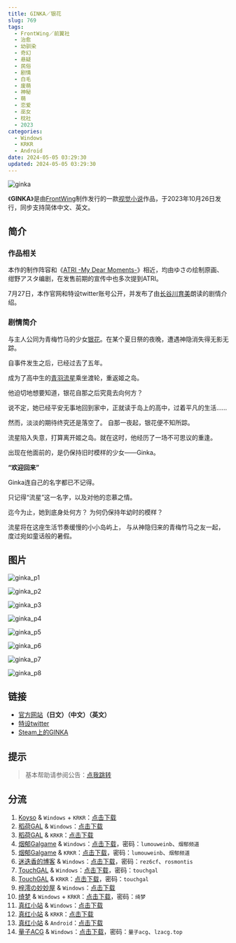```yaml
---
title: GINKA／银花
slug: 769
tags:
  - FrontWing／前翼社
  - 治愈
  - 幼驯染
  - 奇幻
  - 悬疑
  - 民俗
  - 剧情
  - 白毛
  - 废萌
  - 神秘
  - 萌
  - 恋爱
  - 巫女
  - 枕社
  - 2023
categories:
  - Windows
  - KRKR
  - Android
date: 2024-05-05 03:29:30
updated: 2024-05-05 03:29:30
---
```


![ginka](https://static.saop.cc/vns/img/ginka.webp)

《**GINKA**》是由[FrontWing](https://zh.moegirl.org.cn/FrontWing)制作发行的一款[视觉小说](https://zh.moegirl.org.cn/视觉小说)作品，于2023年10月26日发行，同步支持简体中文、英文。

<!--more-->

## 简介

### 作品相关

本作的制作阵容和《[ATRI -My Dear Moments-](https://zh.moegirl.org.cn/ATRI_-My_Dear_Moments-)》相近，均由ゆさの绘制原画、绀野アスタ编剧，在发售前期的宣传中也多次提到ATRI。

7月27日，本作官网和特设twitter账号公开，并发布了由[长谷川育美](https://zh.moegirl.org.cn/长谷川育美)朗读的剧情介绍。

### 剧情简介

与主人公同为青梅竹马的少女[银花](https://zh.moegirl.org.cn/四之宫银花)。在某个夏日祭的夜晚，遭遇神隐消失得无影无踪。

自事件发生之后，已经过去了五年。

成为了高中生的[青羽流星](https://zh.moegirl.org.cn/index.php?title=青羽流星&action=edit&redlink=1)乘坐渡轮，重返姬之岛。

他迫切地想要知道，银花自那之后究竟去向何方？

说不定，她已经平安无事地回到家中，正就读于岛上的高中，过着平凡的生活……

然而，淡淡的期待终究还是落空了。
自那一夜起，银花便不知所踪。

流星陷入失意，打算离开姬之岛。就在这时，他经历了一场不可思议的重逢。

出现在他面前的，是仍保持旧时模样的少女——Ginka。

**“欢迎回来”**

Ginka连自己的名字都已不记得。

只记得“流星”这一名字，以及对他的恋慕之情。

迄今为止，她到底身处何方？
为何仍保持年幼时的模样？

流星将在这座生活节奏缓慢的小小岛屿上，
与从神隐归来的青梅竹马之友一起，
度过宛如童话般的暑假。

## 图片

![ginka_p1](https://static.saop.cc/vns/img/ginka_p1.webp)

![ginka_p2](https://static.saop.cc/vns/img/ginka_p2.webp)

![ginka_p3](https://static.saop.cc/vns/img/ginka_p3.webp)

![ginka_p4](https://static.saop.cc/vns/img/ginka_p4.webp)

![ginka_p5](https://static.saop.cc/vns/img/ginka_p5.webp)

![ginka_p6](https://static.saop.cc/vns/img/ginka_p6.webp)

![ginka_p7](https://static.saop.cc/vns/img/ginka_p7.webp)

![ginka_p8](https://static.saop.cc/vns/img/ginka_p8.webp)

## 链接

- [官方网站](http://ginka.frontwing.jp/)**（日文）（中文）（英文）**
- [特设twitter](https://twitter.com/ginka_fw)
- [Steam上的GINKA](https://store.steampowered.com/app/2536840/GINKA/)

## 提示

> 基本帮助请参阅公告：[点我跳转](/)

## 分流

1. [Koyso](https://koyso.com/) & `Windows` + `KRKR`：[点击下载](https://koyso.com/game/608)
2. [稻荷GAL](https://inarigal.com/) & `Windows`：[点击下载](https://inarigal.com/detail/10832)
3. [稻荷GAL](https://inarigal.com/) & `KRKR`：[点击下载](https://inarigal.com/detail/10845)
4. [烟郁Galgame](https://yanyugal.top/) & `Windows`：[点击下载](https://yanyugal.top/disk1/%E5%B0%8F%E5%B0%8F%E7%9A%84%E5%88%86%E4%BA%AB%EF%BC%88PC%EF%BC%86%E5%AE%89%E5%8D%93%EF%BC%89/PC/galgame/GINKA)，密码：`lumouweinb`、`烟郁频道`
5. [烟郁Galgame](https://yanyugal.top/) & `KRKR`：[点击下载](https://yanyugal.top/d/disk1/%E5%B0%8F%E5%B0%8F%E7%9A%84%E5%88%86%E4%BA%AB%EF%BC%88PC%EF%BC%86%E5%AE%89%E5%8D%93%EF%BC%89/%E5%AE%89%E5%8D%93/krkr/%5B%E6%B1%89%E5%8C%96%5DGINKA.7z)，密码：`lumouweinb`、`烟郁频道`
6. [迷迭香的博客](https://rosmontis.com/) & `Windows`：[点击下载](https://skadi-d.rosmontis.com/s/gyTo)，密码：`rez6cf`、`rosmontis`
7. [TouchGAL](https://www.touchgal.us/) & `Windows`：[点击下载](https://pan.touchgal.net/s/PyX2UR)，密码：`touchgal`
8. [TouchGAL](https://www.touchgal.us/) & `KRKR`：[点击下载](https://pan.touchgal.net/s/dyePTb)，密码：`touchgal`
9. [梓澪の妙妙屋](https://zi0.cc/) & `Windows`：[点击下载](https://zi0.cc/,%E3%80%90ADV-%E5%86%92%E9%99%A9%E6%B8%B8%E6%88%8F%E3%80%91/%E3%80%90PC%E3%80%91[ADV]GINKA)
10. [绮梦](https://acgs.one/) & `Windows` + `KRKR`：[点击下载](https://acgs.one/down_html/?url=game/GINKA&name=GINKA)，密码：`绮梦`
11. [真红小站](https://www.shinnku.com/) & `Windows`：[点击下载](https://www.shinnku.com/api/download/0/win/GINKA.7z)
12. [真红小站](https://www.shinnku.com/) & `KRKR`：[点击下载](https://www.shinnku.com/api/download/0/krkr/GINKA.7z)
13. [真红小站](https://www.shinnku.com/) & `Android`：[点击下载](https://www.shinnku.com/api/download/0/apk/GINKA.apk)
14. [量子ACG](https://lzacg.org/) & `Windows`：[点击下载](https://lzacg.org/6206)，密码：`量子acg`、`lzacg.top`
